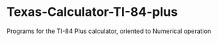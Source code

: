 # Texas-Calculator-TI-84-plus
Programs for the TI-84 Plus calculator, oriented to Numerical operation





